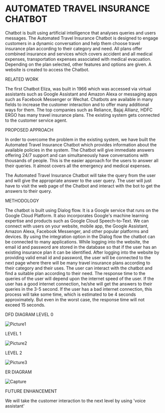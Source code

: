 # AUTOMATED TRAVEL INSURANCE CHATBOT

Chatbot is built using artificial intelligence that analyses queries and users messages. 
The Automated Travel Insurance Chatbot is designed to engage customers in a dynamic conversation and help them choose travel insurance plan according to their category and need.
All plans offer combined insurance and services which covers accident and all medical expenses, transportation expenses associated with medical evacuation. 
Depending on the plan selected, other features and options are given.
A website is created to access the Chatbot. 

RELATED WORK

The first Chatbot Eliza, was built in 1966 which was accessed via virtual assistants such as Google Assistant and Amazon Alexa or messaging apps such as Facebook Messenger or Wechat. 
Chatbots are available in many fields to increase the customer interaction and to offer many additional ways for them.
The top companies such as Reliance, Bajaj Allianz, HDFC ERGO has many travel insurance plans.
The existing system gets connected to the customer service agent.

PROPOSED APPROACH

In order to overcome the problem in the existing system, we have built the Automated Travel Insurance Chatbot which provides information about the available policies in the system.
The Chatbot will give immediate answers offering 24/7 support and can simultaneously have conversations with thousands of people.
This is the easier approach for the users to answer all their queries.
It almost covers all the emergency and medical expenses.

The Automated Travel Insurance Chatbot will take the query from the user and will give the appropriate answer to the user query. The user will just have to visit the web page of the Chatbot and interact with the bot to get the answers to their query.

METHODOLOGY

The chatbot is built using Dialog flow. It is a Google service that runs on the Google Cloud Platform. It also incorporates Google's machine learning expertise and products such as Google Cloud Speech-to-Text. 
We can connect with users on your website, mobile app, the Google Assistant, Amazon Alexa, Facebook Messenger, and other popular platforms and devices. 
By using the integration option in the Dialog flow the chatbot can be connected to many applications. 
While logging into the website, the email id and password are stored in the database so that if the user has an existing insurance plan it can be identified.
After logging into the website by providing valid email id and password, the user will be connected to the next page where there will be many travel insurance plans according to their category and their uses. 
The user can interact with the chatbot and find a suitable plan according to their need. The response time to the queries of the user will depend upon the internet speed of the user. 
If the user has a good internet connection, he/she will get the answers to their queries in the 3-5 second. If the user has a bad internet connection, this process will take some time, which is estimated to be 4 seconds approximately. 
But even in the worst case, the response time will not exceed 15 seconds.

DFD DIAGRAM
LEVEL 0 

![Picture1](https://user-images.githubusercontent.com/18419203/54471036-6a185b80-47d8-11e9-8f47-ecaa3ad873ff.png)

LEVEL 1

![Picture2](https://user-images.githubusercontent.com/18419203/54471064-e6ab3a00-47d8-11e9-9e68-afbf1c32bb98.png)

LEVEL 2

![Picture3](https://user-images.githubusercontent.com/18419203/54471073-06426280-47d9-11e9-836a-fc9c194442a8.png)

ER DIAGRAM

![Capture](https://user-images.githubusercontent.com/18419203/54471077-40abff80-47d9-11e9-917d-6526fbcc27db.JPG)

FUTURE ENHANCEMENT

We will take the customer interaction to the next level by using 'voice assistant'

